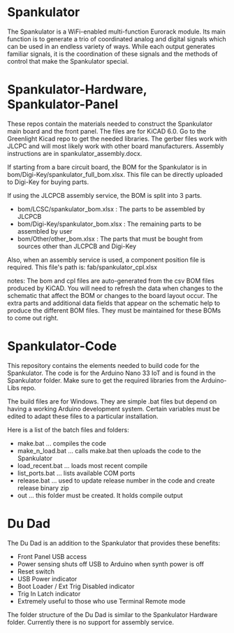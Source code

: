 # Spankulator
The Spankulator is a WiFi-enabled multi-function Eurorack module. Its main function is to generate a trio of coordinated analog and digital signals which can be used in an endless variety of ways. While each output generates familiar signals, it is the coordination of these signals and the methods of control that make the Spankulator special.

# Spankulator-Hardware, Spankulator-Panel
These repos contain the materials needed to construct the Spankulator main board and the front panel.
The files are for KiCAD 6.0. Go to the Greenlight Kicad repo to get the needed libraries.
The gerber files work with JLCPC and will most likely work with other board manufacturers.
Assembly instructions are in spankulator_assembly.docx.

If starting from a bare circuit board, the BOM for the Spankulator is in bom/Digi-Key/spankulator_full_bom.xlsx. This file can be directly uploaded to Digi-Key for buying parts.

If using the JLCPCB assembly service, the BOM is split into 3 parts.
- bom/LCSC/spankulator_bom.xlsx : The parts to be assembled by JLCPCB
- bom/Digi-Key/spankulator_bom.xlsx : The remaining parts to be assembled by user
- bom/Other/other_bom.xlsx : The parts that must be bought from sources other than JLCPCB and Digi-Key

Also, when an assembly service is used, a component position file is required. This file's path is: fab/spankulator_cpl.xlsx

notes: 	The bom and cpl files are auto-generated from the csv BOM files produced by KiCAD. You will need to refresh the data when changes to the schematic that affect the BOM or changes to the board layout occur.
		The extra parts and additional data fields that appear on the schematic help to produce the different BOM files. They must be maintained for these BOMs to come out right.

# Spankulator-Code
This repository contains the elements needed to build code for the Spankulator. 
The code is for the Arduino Nano 33 IoT and is found in the Spankulator folder. Make sure to get the required libraries from the Arduino-Libs repo.

The build files are for Windows. They are simple .bat files but depend on having a working Arduino development system.
Certain variables must be edited to adapt these files to a particular installation. 

Here is a list of the batch files and folders:
 
- make.bat ... compiles the code
- make_n_load.bat ... calls make.bat then uploads the code to the Spankulator
- load_recent.bat ... loads most recent compile
- list_ports.bat ... lists available COM ports
- release.bat ... used to update release number in the code and create release binary zip
- out ... this folder must be created. It holds compile output

# Du Dad
The Du Dad is an addition to the Spankulator that provides these benefits:

- Front Panel USB access
- Power sensing shuts off USB to Arduino when synth power is off
- Reset switch
- USB Power indicator
- Boot Loader / Ext Trig Disabled indicator
- Trig In Latch indicator
- Extremely useful to those who use Terminal Remote mode

The folder structure of the Du Dad is similar to the Spankulator Hardware folder. Currently there is no support for assembly service.